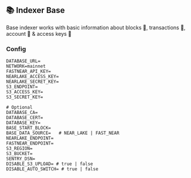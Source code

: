 ## 📚 Indexer Base

Base indexer works with basic information about blocks 🧱, transactions 💸, account 👤 & access keys 🔑

### Config

```
DATABASE_URL=
NETWORK=mainnet
FASTNEAR_API_KEY=
NEARLAKE_ACCESS_KEY=
NEARLAKE_SECRET_KEY=
S3_ENDPOINT=
S3_ACCESS_KEY=
S3_SECRET_KEY=

# Optional
DATABASE_CA=
DATABASE_CERT=
DATABASE_KEY=
BASE_START_BLOCK=
BASE_DATA_SOURCE=   # NEAR_LAKE | FAST_NEAR
NEARLAKE_ENDPOINT=
FASTNEAR_ENDPOINT=
S3_REGION=
S3_BUCKET=
SENTRY_DSN=
DISABLE_S3_UPLOAD= # true | false
DISABLE_AUTO_SWITCH= # true | false
```
